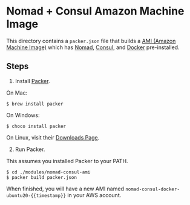 # Nomad + Consul Amazon Machine Image

This directory contains a `packer.json` file that builds a [AMI (Amazon Machine Image)](https://docs.aws.amazon.com/AWSEC2/latest/UserGuide/AMIs.html) which has [Nomad](https://www.nomadproject.io/), [Consul](https://www.consul.io/), and [Docker](https://www.docker.com/) pre-installed.

## Steps

1. Install [Packer](https://www.packer.io/).

On Mac:
```
$ brew install packer
```

On Windows:
```
$ choco install packer
```

On Linux, visit their [Downloads Page](https://releases.hashicorp.com/packer/1.5.6/packer_1.5.6_linux_amd64.zip).

2. Run Packer.

This assumes you installed Packer to your PATH.

```
$ cd ./modules/nomad-consul-ami
$ packer build packer.json
```

When finished, you will have a new AMI named `nomad-consul-docker-ubuntu20-{{timestamp}}` in your AWS account.